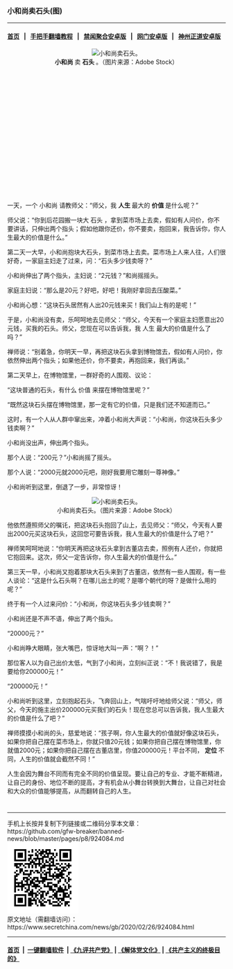 ### 小和尚卖石头(图)
------------------------

#### [首页](https://github.com/gfw-breaker/banned-news/blob/master/README.md) &nbsp;&nbsp;|&nbsp;&nbsp; [手把手翻墙教程](https://github.com/gfw-breaker/guides/wiki) &nbsp;&nbsp;|&nbsp;&nbsp; [禁闻聚合安卓版](https://github.com/gfw-breaker/bn-android) &nbsp;&nbsp;|&nbsp;&nbsp; [网门安卓版](https://github.com/oGate2/oGate) &nbsp;&nbsp;|&nbsp;&nbsp; [神州正道安卓版](https://github.com/SzzdOgate/update) 



<div class="article_right" style="fone-color:#000">
 <p style="text-align:center">
  <img alt="小和尚卖石头。" src="//img3.secretchina.com/pic/2020/2-25/p2635142a732474473-ss.jpg" style="height:337px; width:600px"/>
  <br>
   <strong>
    小和尚
   </strong>
   卖
   <strong>
    石头
   </strong>
   。（图片来源：Adobe Stock）
   <span id="hideid" name="hideid" style="color:red;display:none;">
    <span href="https://www.secretchina.com">
    </span>
   </span>
  </br>
 </p>
 <div id="txt-mid1-t21-2017">
  <ins class="adsbygoogle" data-ad-client="ca-pub-1276641434651360" data-ad-slot="2451032099" style="display:inline-block;width:336px;height:280px">
  </ins>
  <div id="SC-22xxx">
  </div>
 </div>
 <p>
  一天，一个
  <span href="https://www.secretchina.com/news/gb/tag/小和尚" target="_blank">
   小和尚
  </span>
  请教师父：“师父，我
  <strong>
   人生
  </strong>
  最大的
  <strong>
   价值
  </strong>
  是什么呢？”
  <span id="hideid" name="hideid" style="color:red;display:none;">
   <span href="https://www.secretchina.com">
   </span>
  </span>
 </p>
 <p>
  师父说：“你到后花园搬一块大
  <span href="https://www.secretchina.com/news/gb/tag/石头" target="_blank">
   石头
  </span>
  ，拿到菜市场上去卖，假如有人问价，你不要讲话，只伸出两个指头；假如他跟你还价，你不要卖，抱回来，我告诉你，你人生最大的价值是什么。”
 </p>
 <p>
  第二天一大早，小和尚抱块大石头，到菜市场上去卖。菜市场上人来人往，人们很好奇，一家庭主妇走了过来，问：“石头多少钱卖呀？”
 </p>
 <p>
  小和尚伸出了两个指头，主妇说：“2元钱？”和尚摇摇头。
 </p>
 <p>
  家庭主妇说：“那么是20元？好吧，好吧！我刚好拿回去压酸菜。”
 </p>
 <p>
  小和尚心想：“这块石头居然有人出20元钱来买！我们山上有的是呢！”
 </p>
 <p>
  于是，小和尚没有卖，乐呵呵地去见师父：“师父，今天有一个家庭主妇愿意出20元钱，买我的石头。师父，您现在可以告诉我，我
  <span href="https://www.secretchina.com/news/gb/tag/人生" target="_blank">
   人生
  </span>
  最大的价值是什么了吗？”
 </p>
 <p>
  禅师说：“别着急，你明天一早，再把这块石头拿到博物馆去，假如有人问价，你依然伸出两个指头；如果他还价，你不要卖，再抱回来，我们再谈。”
 </p>
 <p>
  第二天早上，在博物馆里，一群好奇的人围观、议论：
 </p>
 <p>
  “这块普通的石头，有什么
  <span href="https://www.secretchina.com/news/gb/tag/价值" target="_blank">
   价值
  </span>
  来摆在博物馆里呢？”
 </p>
 <p>
  “既然这块石头摆在博物馆里，那一定有它的价值，只是我们还不知道而已。”
 </p>
 <p>
  这时，有一个人从人群中窜出来，冲着小和尚大声说：“小和尚，你这块石头多少钱卖啊？”
 </p>
 <p>
  小和尚没出声，伸出两个指头。
 </p>
 <p>
  那个人说：“200元？”小和尚摇了摇头。
 </p>
 <p>
  那个人说：“2000元就2000元吧，刚好我要用它雕刻一尊神像。”
 </p>
 <center>
  <div style="max-width: 632px;height:180px; display: none; text-align: center; margin: 0 auto; overflow: hidden;overflow-x: hidden;">
   <div id="taboola-midarticle-thumbnails" style="max-width: 632px;height:180px;overflow: hidden;overflow-x: hidden;">
   </div>
  </div>
  <div>
   <ins class="adsbygoogle" data-ad-client="ca-pub-1276641434651360" data-ad-format="fluid" data-ad-layout="in-article" data-ad-slot="5164544770" style="display:block; text-align:center;">
   </ins>
  </div>
 </center>
 <p>
  小和尚听到这里，倒退了一步，非常惊讶！
 </p>
 <p style="text-align: center;">
  <img alt="小和尚卖石头。" src="http://img2.secretchina.com/pic/2019/9-18/p2520232a810023694-ss.jpg" style="height:337px; width:600px"/>
  <br>
   小和尚卖石头。（图片来源：Adobe Stock）
  </br>
 </p>
 <p>
  他依然遵照师父的嘱讬，把这块石头抱回了山上，去见师父：“师父，今天有人要出2000元买这块石头，这回您可要告诉我，我人生最大的价值是什么了吧？”
 </p>
 <p>
  禅师笑呵呵地说：“你明天再把这块石头拿到古董店去卖，照例有人还价，你就把它抱回来。这次，师父一定告诉你，你人生最大的价值是什么。”
 </p>
 <p>
  第三天一早，小和尚又抱着那块大石头来到了古董店，依然有一些人围观，有一些人谈论：“这是什么石头啊？在哪儿出土的呢？是哪个朝代的呀？是做什么用的呢？”
 </p>
 <center>
  <ins class="adsbygoogle" data-ad-client="ca-pub-1276641434651360" data-ad-format="fluid" data-ad-layout="in-article" data-ad-slot="3646767294" style="display:block; text-align:center;">
  </ins>
 </center>
 <p>
  终于有一个人过来问价：“小和尚，你这块石头多少钱卖啊？”
 </p>
 <p>
  小和尚还是不声不语，伸出了两个指头。
 </p>
 <p>
  “20000元？”
 </p>
 <p>
  小和尚睁大眼睛，张大嘴巴，惊讶地大叫一声：“啊？！”
 </p>
 <p>
  那位客人以为自己出价太低，气到了小和尚，立刻纠正说：“不！我说错了，我是要给你200000元！”
 </p>
 <p>
  “200000元！”
 </p>
 <p>
  小和尚听到这里，立刻抱起石头，飞奔回山上，气喘吁吁地给师父说：“师父，师父，今天的施主出价200000元买我们的石头！现在您总可以告诉我，我人生最大的价值是什么了吧？”
 </p>
 <p>
  禅师摸摸小和尚的头，慈爱地说：“孩子啊，你人生最大的价值就好像这块石头，如果你把自己摆在菜市场上，你就只值20元钱；如果你把自己摆在博物馆里，你就值2000元；如果你把自己摆在古董店里，你值200000元！平台不同，
  <strong>
   <span href="https://www.secretchina.com/news/gb/tag/定位" target="_blank">
    定位
   </span>
  </strong>
  不同，人生的价值就会截然不同！”
 </p>
 <p>
  人生会因为舞台不同而有完全不同的价值呈现。要让自己的专业、才能不断精进，让自己的身份、地位不断的提高，才有机会从小舞台转换到大舞台，让自己对社会和大众的价值能够提高，从而翻转自己的人生。
  <center>
   <div>
    <div id="txt-mid2-t22-2017" style="display: block;  max-height: 351px;  overflow: hidden;">
     <div id="SC-21xxx">
     </div>
     <ins class="adsbygoogle" data-ad-client="ca-pub-1276641434651360" data-ad-format="auto" data-ad-slot="4301710469" data-full-width-responsive="true" style="display:block">
     </ins>
    </div>
   </div>
  </center>
  <div style="padding-top:12px;">
  </div>
 </p>
</div>

<hr/>
手机上长按并复制下列链接或二维码分享本文章：<br/>
https://github.com/gfw-breaker/banned-news/blob/master/pages/p8/924084.md <br/>
<a href='https://github.com/gfw-breaker/banned-news/blob/master/pages/p8/924084.md'><img src='https://github.com/gfw-breaker/banned-news/blob/master/pages/p8/924084.md.png'/></a> <br/>
原文地址（需翻墙访问）：https://www.secretchina.com/news/gb/2020/02/26/924084.html


------------------------
#### [首页](https://github.com/gfw-breaker/banned-news/blob/master/README.md) &nbsp;|&nbsp; [一键翻墙软件](https://github.com/gfw-breaker/nogfw/blob/master/README.md) &nbsp;| [《九评共产党》](https://github.com/gfw-breaker/9ping.md/blob/master/README.md#九评之一评共产党是什么) | [《解体党文化》](https://github.com/gfw-breaker/jtdwh.md/blob/master/README.md) | [《共产主义的终极目的》](https://github.com/gfw-breaker/gczydzjmd.md/blob/master/README.md)


<img src='http://gfw-breaker.win/banned-news/pages/p8/924084.md' width='0px' height='0px'/>